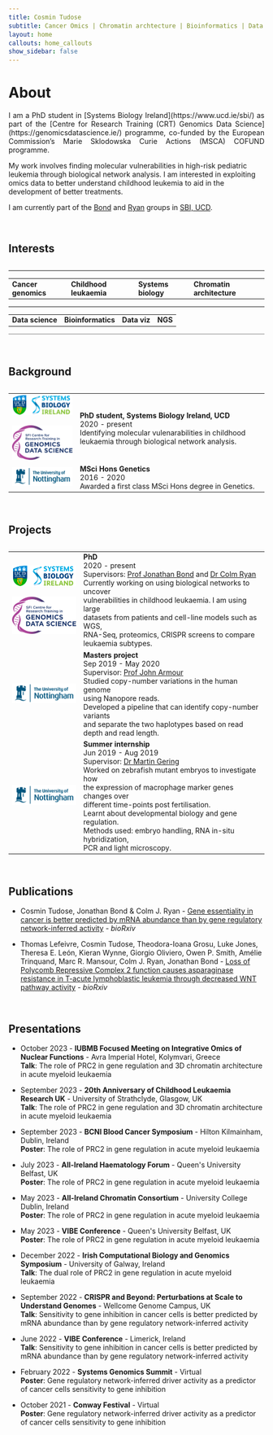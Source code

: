 ```yaml
---
title: Cosmin Tudose
subtitle: Cancer Omics | Chromatin archtecture | Bioinformatics | Data Science
layout: home
callouts: home_callouts
show_sidebar: false
---
```


# About
<p style="text-align: justify">
I am a PhD student in [Systems Biology Ireland](https://www.ucd.ie/sbi/) as part of the [Centre for Research Training (CRT) Genomics Data Science](https://genomicsdatascience.ie/) programme, co-funded by the European Commission’s Marie Sklodowska Curie Actions (MSCA) COFUND programme. 

My work involves finding molecular vulnerabilities in high-risk pediatric leukemia through biological network analysis. I am interested in exploiting omics data to better understand childhood leukemia to aid in the development of better treatments. 

I am currently part of the [Bond](https://www.ucd.ie/sbi/team/groups/bondgroup/) and [Ryan](https://cancerdata.ucd.ie/) groups in [SBI, UCD](https://www.ucd.ie/sbi/).
</p>
    
<p>&nbsp;</p>


<h2><i class="fas fa-thumbtack"></i> Interests</h2>
<p style="margin:30px;"></p>


<hr style="height:1.5px;border-width:0;color:gray;background-color:gray"> 
<table style="border-collapse: collapse; border: none; margin: 0px auto;">
<tr style="border: none;">
    <td style="border: none;"><b>Cancer genomics</b></td>
    <td style="border: none;"><b>Childhood leukaemia</b></td>
    <td style="border: none;"><b>Systems biology</b></td>
    <td style="border: none;"><b>Chromatin architecture</b></td>
</tr>
</table>
<hr style="height:1.5px;border-width:0;color:gray;background-color:gray"> 
<table style="border-collapse: collapse; border: none; margin: 0px auto;">
<tr style="border: none;">
    <td style="border: none;"><b>Data science</b></td>
    <td style="border: none;"><b>Bioinformatics</b></td>
    <td style="border: none;"><b>Data viz</b></td>
    <td style="border: none;"><b>NGS</b></td>
</tr>
</table>
<hr style="height:1.5px;border-width:0;color:gray;background-color:gray"> 


<p>&nbsp;</p>

<h2><i class="fa fa-graduation-cap"></i> Background</h2>
<p style="margin:30px;"></p>

<table class="table table-hover">
            <tr>
              <td><img src="./logos/sbi.png" alt="SBI" width="250"><br><br>
              <img src="./logos/crt.png" alt="CRT" width="250"><br>
</td>
              <td><b>PhD student, Systems Biology Ireland, UCD </b> <br>2020 - present <br>Identifying molecular vulenarabilities in childhood leukaemia through biological network analysis.</td> </tr>
              <tr>
              <td><img src="./logos/uon.png" alt="UoN" width="250"><br></td>
              <td><b>MSci Hons Genetics </b> <br>2016 - 2020 <br> Awarded a first class MSci Hons degree in Genetics. </td> </tr>
</table>
                
<p>&nbsp;</p>

<h2><i class="fas fa-microscope"></i><i class="fas fa-laptop-code"></i> Projects</h2>
<p style="margin:30px;"></p>

<table class="table table-hover">
              <tr>
              <td><img src="./logos/sbi.png" alt="SBI" width="190"><br><br>
              <img src="./logos/crt.png" alt="CRT" width="190"><br>
</td>
              <td><b>PhD</b> <br>2020 - present <br>
                          Supervisors:  <a href="https://people.ucd.ie/jonathan.bond">Prof Jonathan Bond</a> and
                          <a href="https://people.ucd.ie/colm.ryan">Dr Colm Ryan</a><br>
                          Currently working on using biological networks to uncover <br> vulnerabilities in childhood leukaemia. I am using large <br> datasets from patients and cell-line models such as WGS, <br> RNA-Seq, proteomics, CRISPR screens to compare leukaemia subtypes.</td> </tr>         
              <tr>
              <td><img src="./logos/uon.png" alt="UoN" width="190"><br></td>
              <td><b>Masters project </b> <br>Sep 2019 - May 2020 <br> 
                          Supervisor:  <a href="https://www.nottingham.ac.uk/life-sciences/people/john.armour">Prof John Armour</a> <br> Studied copy-number variations in the human genome <br> using Nanopore reads. <br> Developed a pipeline that can identify copy-number variants <br> and separate the two haplotypes based on read <br> depth and read length.  </td> </tr>
              <tr>
              <td><img src="./logos/uon.png" alt="UoN" width="190"><br></td>
              <td><b>Summer internship </b> <br> Jun 2019 - Aug 2019 <br> 
                          Supervisor: <a href="https://www.nottingham.ac.uk/life-sciences/people/martin.gering">Dr Martin Gering</a> 
                          <br> 
                          Worked on zebrafish mutant embryos to investigate how <br> the expression of macrophage marker genes changes over <br> different time-points post fertilisation. <br> Learnt about developmental biology and gene regulation. <br> Methods used: embryo handling, RNA in-situ hybridization, <br> PCR and light microscopy. </td> </tr>
</table>

<p>&nbsp;</p>

<div><h2><i class="far fa-file-alt"></i> Publications</h2></div>

- Cosmin Tudose, Jonathan Bond & Colm J. Ryan - <a href="https://www.biorxiv.org/content/10.1101/2023.03.02.530664v2">Gene essentiality in cancer is better predicted by mRNA abundance than by gene regulatory network-inferred activity</a> - *bioRxiv*

- Thomas Lefeivre, Cosmin Tudose, Theodora-Ioana Grosu, Luke Jones, Theresa E. León, Kieran Wynne, Giorgio Oliviero, Owen P. Smith, Amélie Trinquand, Marc R. Mansour, Colm J. Ryan, Jonathan Bond - <a href="https://www.biorxiv.org/content/10.1101/2023.08.04.552014v1">Loss of Polycomb Repressive Complex 2 function causes asparaginase resistance in T-acute lymphoblastic leukemia through decreased WNT pathway activity</a> - *bioRxiv*

<p>&nbsp;</p>

<div><h2><i class="fas fa-chalkboard-teacher"></i> Presentations</h2></div>

 - October 2023 - **IUBMB Focused Meeting on Integrative Omics of Nuclear Functions** - Avra Imperial Hotel, Kolymvari, Greece  
 **Talk**: The role of PRC2 in gene regulation and 3D chromatin architecture in acute myeloid leukaemia

- September 2023 - **20th Anniversary of Childhood Leukaemia Research UK** - University of Strathclyde, Glasgow, UK  
**Talk**: The role of PRC2 in gene regulation and 3D chromatin architecture in acute myeloid leukaemia

- September 2023 - **BCNI Blood Cancer Symposium** - Hilton Kilmainham, Dublin, Ireland  
**Poster**: The role of PRC2 in gene regulation in acute myeloid leukaemia

- July 2023 - **All-Ireland Haematology Forum** - Queen's University Belfast, UK  
**Poster**: The role of PRC2 in gene regulation in acute myeloid leukaemia

- May 2023 - **All-Ireland Chromatin Consortium** - University College Dublin, Ireland  
**Poster**: The role of PRC2 in gene regulation in acute myeloid leukaemia

- May 2023 - **VIBE Conference** - Queen's University Belfast, UK  
**Poster**: The role of PRC2 in gene regulation in acute myeloid leukaemia

- December 2022 - **Irish Computational Biology and Genomics Symposium** - University of Galway, Ireland  
**Talk**: The dual role of PRC2 in gene regulation in acute myeloid leukaemia

- September 2022 - **CRISPR and Beyond: Perturbations at Scale to Understand Genomes** - Wellcome Genome Campus, UK  
**Talk**: Sensitivity to gene inhibition in cancer cells is better predicted by mRNA abundance than by gene regulatory network-inferred activity  

- June 2022 - **VIBE Conference** - Limerick, Ireland  
**Talk**: Sensitivity to gene inhibition in cancer cells is better predicted by mRNA abundance than by gene regulatory network-inferred activity  

- February 2022 - **Systems Genomics Summit** - Virtual  
**Poster**: Gene regulatory network-inferred driver activity as a predictor of cancer cells sensitivity to gene inhibition  

- October 2021 - **Conway Festival** - Virtual  
**Poster**: Gene regulatory network-inferred driver activity as a predictor of cancer cells sensitivity to gene inhibition  




<!---## Documentation
For full instructions, please see the [Documentation](/bulma-clean-theme/docs/)
## Page Layouts
This demo site showcases the available page layout options. 
* Sidebar
* Menubar
* Tabs
* Footer
* Hero
* Contents
* Landing Page With Callouts
* Sponsors Page
* Image Gallery
* Recipe Page
* Blog
* Post--->

